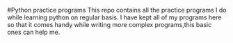 #Python practice programs
This repo contains all the practice programs I do while learning python on regular basis.
I have kept all of my programs here so that it comes handy while writing more complex programs,this basic ones can help me.
